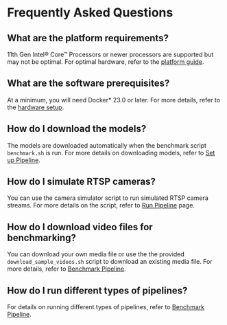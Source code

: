 # Frequently Asked Questions

## What are the platform requirements?

11th Gen Intel® Core™ Processors or newer processors are supported but may not be optimal. For optimal hardware, refer to the [platform guide](./platforms.md).

## What are the software prerequisites?

At a minimum, you will need Docker* 23.0 or later. For more details, refer to the [hardware setup](./hardwaresetup.md).

## How do I download the models?

The models are downloaded automatically when the benchmark script `benchmark.sh` is run. For more details on downloading models, refer to [Set up Pipeline](./pipelinesetup.md#step-4-build-the-reference-design-docker-images).

## How do I simulate RTSP cameras?

You can use the camera simulator script to run simulated RTSP camera streams. For more details on the script, refer to [Run Pipeline](./pipelinerun.md#run-camera-simulator) page.

## How do I download video files for benchmarking?

You can download your own media file or use the the provided `download_sample_videos.sh` script to download an existing media file. For more details, refer to [Benchmark Pipeline](./pipelinebenchmarking.md#file).

## How do I run different types of pipelines?

For details on running different types of pipelines, refer to [Benchmark Pipeline](./pipelinebenchmarking.md#additional-benchmark-examples).
